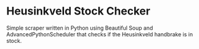 # Heusinkveld Stock Checker
 Simple scraper written in Python using Beautiful Soup and AdvancedPythonScheduler that checks if the Heusinkveld handbrake is in stock.
